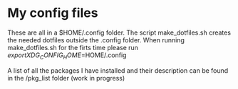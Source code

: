 # My config files 
These are all in a $HOME/.config folder. 
The script make\_dotfiles.sh creates the needed dotfiles outside the .config folder.
When running make\_dotfiles.sh for the firts time please run
      $export XDG_CONFIG_HOME=$HOME/.config

A list of all the packages I have installed and their description can be found in the /pkg\_list folder (work in progress)
